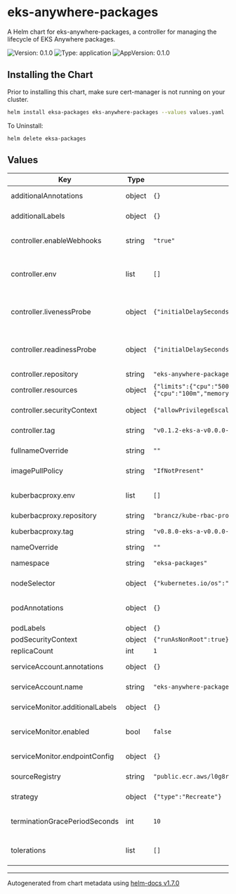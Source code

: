 # eks-anywhere-packages

A Helm chart for eks-anywhere-packages, a controller for managing the lifecycle of EKS Anywhere packages.

![Version: 0.1.0](https://img.shields.io/badge/Version-0.1.0-informational?style=flat-square) ![Type: application](https://img.shields.io/badge/Type-application-informational?style=flat-square) ![AppVersion: 0.1.0](https://img.shields.io/badge/AppVersion-0.1.0-informational?style=flat-square)

## Installing the Chart

Prior to installing this chart, make sure cert-manager is not running on your cluster.

```bash
helm install eksa-packages eks-anywhere-packages --values values.yaml
```

To Uninstall:

```
helm delete eksa-packages
```

## Values

| Key | Type | Default | Description |
|-----|------|---------|-------------|
| additionalAnnotations | object | `{}` | Additional annotations to add into metadata. |
| additionalLabels | object | `{}` | Additional labels to add into metadata. |
| controller.enableWebhooks | string | `"true"` | Whether to turn on Webhooks for the controller image |
| controller.env | list | `[]` | Additional environment variables for the controller pod. - name: EKSA_PUBLIC_KEY   value: "" |
| controller.livenessProbe | object | `{"initialDelaySeconds":15,"path":"/healthz","periodSeconds":20,"port":8081}` | livenessProbe controls the values for controller container readiness. TODO Add in templating later |
| controller.readinessProbe | object | `{"initialDelaySeconds":5,"path":"/readyz","periodSeconds":10,"port":8081}` | readinessProbe controls the values for controller container readiness. TODO Add in templating later |
| controller.repository | string | `"eks-anywhere-packages"` | Controller repository name. |
| controller.resources | object | `{"limits":{"cpu":"500m","memory":"100Mi"},"requests":{"cpu":"100m","memory":"50Mi"}}` | Resources for the controller pod. |
| controller.securityContext | object | `{"allowPrivilegeEscalation":false}` | SecurityContext for the controller container. |
| controller.tag | string | `"v0.1.2-eks-a-v0.0.0-dev-build.1944"` | Controller image tag, or sha sum. |
| fullnameOverride | string | `""` | Overrides the chart's computed fullname. |
| imagePullPolicy | string | `"IfNotPresent"` | Image pull policy for Docker images. |
| kuberbacproxy.env | list | `[]` | Additional environment variables for the webhook pod. |
| kuberbacproxy.repository | string | `"brancz/kube-rbac-proxy"` | Controller repository name. |
| kuberbacproxy.tag | string | `"v0.8.0-eks-a-v0.0.0-dev-release-0.8-build.0"` | Controller image tag, or sha sum. |
| nameOverride | string | `""` | Overrides the chart's name. |
| namespace | string | `"eksa-packages"` | The namespace to deploy the resources into |
| nodeSelector | object | `{"kubernetes.io/os":"linux"}` | Node selectors to schedule the pod to nodes with labels. |
| podAnnotations | object | `{}` | Additional annotatiimagePullSecretsons for the pod. |
| podLabels | object | `{}` | Additional labels for the pod. |
| podSecurityContext | object | `{"runAsNonRoot":true}` | SecurityContext for the pod. |
| replicaCount | int | `1` | Number of replicas. |
| serviceAccount.annotations | object | `{}` | Additional annotations for the ServiceAccount. |
| serviceAccount.name | string | `"eks-anywhere-packages-serviceaccount"` | The name of the ServiceAccount to use. |
| serviceMonitor.additionalLabels | object | `{}` | Additional labels for the ServiceMonitor. |
| serviceMonitor.enabled | bool | `false` | Specifies whether a ServiceMonitor should be created. |
| serviceMonitor.endpointConfig | object | `{}` | Endpoint configuration for the ServiceMonitor. |
| sourceRegistry | string | `"public.ecr.aws/l0g8r8j6"` | sourceRegistry for all container images in chart |
| strategy | object | `{"type":"Recreate"}` | Strategy for updating the pod. |
| terminationGracePeriodSeconds | int | `10` | Override the default termination grace period for the pod. |
| tolerations | list | `[]` | Tolerations to allow the pod to be scheduled to nodes with taints. |

----------------------------------------------
Autogenerated from chart metadata using [helm-docs v1.7.0](https://github.com/norwoodj/helm-docs/releases/v1.7.0)
